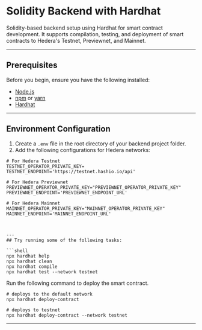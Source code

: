# Solidity Backend with Hardhat

Solidity-based backend setup using Hardhat for smart contract development. It supports compilation, testing, and deployment of smart contracts to Hedera's Testnet, Previewnet, and Mainnet.

---

## Prerequisites

Before you begin, ensure you have the following installed:
- [Node.js](https://nodejs.org/en/)
- [npm](https://www.npmjs.com/) or [yarn](https://yarnpkg.com/)
- [Hardhat](https://hardhat.org/)

---

## Environment Configuration

1. Create a `.env` file in the root directory of your backend project folder.
2. Add the following configurations for Hedera networks:

```dotenv
# For Hedera Testnet
TESTNET_OPERATOR_PRIVATE_KEY=
TESTNET_ENDPOINT='https://testnet.hashio.io/api'

# For Hedera Previewnet
PREVIEWNET_OPERATOR_PRIVATE_KEY="PREVIEWNET_OPERATOR_PRIVATE_KEY"
PREVIEWNET_ENDPOINT='PREVIEWNET_ENDPOINT_URL'

# For Hedera Mainnet
MAINNET_OPERATOR_PRIVATE_KEY="MAINNET_OPERATOR_PRIVATE_KEY"
MAINNET_ENDPOINT='MAINNET_ENDPOINT_URL'



---
## Try running some of the following tasks:

```shell
npx hardhat help
npx hardhat clean
npx hardhat compile
npx hardhat test --network testnet
```
Run the following command to deploy the smart contract. 
```shell
# deploys to the default network
npx hardhat deploy-contract

# deploys to testnet
npx hardhat deploy-contract --network testnet
```

---



